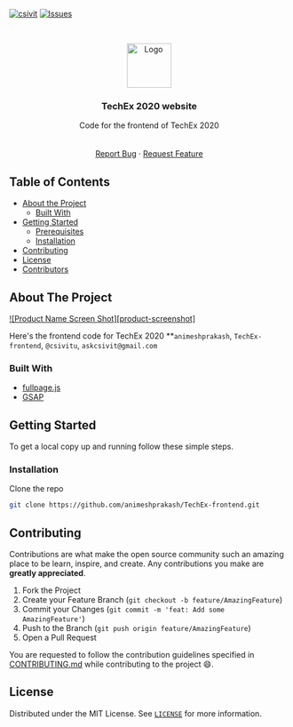 [![csivit][csivitu-shield]][csivitu-url]
[![Issues][issues-shield]][issues-url]

<!-- PROJECT LOGO -->
<br />
<p align="center">
  <a href="https://github.com/animeshprakash/TechEx-frontend">
    <img src="https://csivit.com/images/favicon.png" alt="Logo" width="80">
  </a>

  <h3 align="center">TechEx 2020 website</h3>

  <p align="center">
    Code for the frontend of TechEx 2020
    <br />
    <br />
    <br />
    <a href="https://github.com/animeshprakash/TechEx-frontend/issues">Report Bug</a>
    ·
    <a href="https://github.com/animeshprakash/TechEx-frontend/issues">Request Feature</a>
  </p>
</p>



<!-- TABLE OF CONTENTS -->
## Table of Contents

* [About the Project](#about-the-project)
  * [Built With](#built-with)
* [Getting Started](#getting-started)
  * [Prerequisites](#prerequisites)
  * [Installation](#installation)
* [Contributing](#contributing)
* [License](#license)
* [Contributors](#contributors-)



<!-- ABOUT THE PROJECT -->
## About The Project

[![Product Name Screen Shot][product-screenshot]](https://example.com)

Here's the frontend code for TechEx 2020
**`animeshprakash`, `TechEx-frontend`, `@csivitu`, `askcsivit@gmail.com`


### Built With

* [fullpage.js](https://alvarotrigo.com/fullPage/)
* [GSAP](https://greensock.com/gsap/)



<!-- GETTING STARTED -->
## Getting Started

To get a local copy up and running follow these simple steps.

### Installation
 
Clone the repo
```sh
git clone https://github.com/animeshprakash/TechEx-frontend.git
```


<!-- CONTRIBUTING -->
## Contributing

Contributions are what make the open source community such an amazing place to be learn, inspire, and create. Any contributions you make are **greatly appreciated**.

1. Fork the Project
2. Create your Feature Branch (`git checkout -b feature/AmazingFeature`)
3. Commit your Changes (`git commit -m 'feat: Add some AmazingFeature'`)
4. Push to the Branch (`git push origin feature/AmazingFeature`)
5. Open a Pull Request

You are requested to follow the contribution guidelines specified in [CONTRIBUTING.md](./CONTRIBUTING.md) while contributing to the project :smile:.

<!-- LICENSE -->
## License

Distributed under the MIT License. See [`LICENSE`](./LICENSE) for more information.




<!-- MARKDOWN LINKS & IMAGES -->
<!-- https://www.markdownguide.org/basic-syntax/#reference-style-links -->
[csivitu-shield]: https://img.shields.io/badge/csivitu-csivitu-blue
[csivitu-url]: https://csivit.com
[issues-shield]: https://img.shields.io/github/issues/othneildrew/Best-README-Template.svg?style=flat-square
[issues-url]: https://github.com/animeshprakash/TechEx-frontend/issues